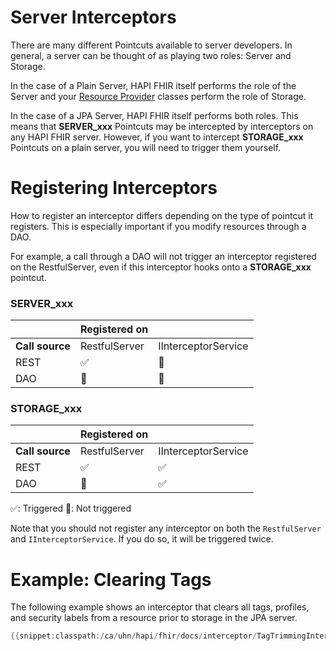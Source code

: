 # Server Interceptors

There are many different Pointcuts available to server developers. In general, a server can be thought of as playing two roles: Server and Storage.

In the case of a Plain Server, HAPI FHIR itself performs the role of the Server and your [Resource Provider](/docs/server_plain/resource_providers.html) classes perform the role of Storage.

In the case of a JPA Server, HAPI FHIR itself performs both roles. This means that **SERVER_xxx** Pointcuts may be intercepted by interceptors on any HAPI FHIR server. However, if you want to intercept **STORAGE_xxx** Pointcuts on a plain server, you will need to trigger them yourself.

# Registering Interceptors

How to register an interceptor differs depending on the type of pointcut it registers. This is especially important if you modify resources through a DAO.

For example, a call through a DAO will not trigger an interceptor registered on the RestfulServer, even if this interceptor hooks onto a **STORAGE_xxx** pointcut.

### **SERVER_xxx**

|                 | Registered on |                     |
| --------------- | ------------- | ------------------- |
| **Call source** | RestfulServer | IInterceptorService |
| REST            | ✅            | 🔴                 |
| DAO             | 🔴            | 🔴                 |

### **STORAGE_xxx**
|                 | Registered on |                     |
| --------------- | ------------- | ------------------- |
| **Call source** | RestfulServer | IInterceptorService |
| REST            | ✅            | ✅                 |
| DAO             | 🔴            | ✅                 |

✅: Triggered
🔴: Not triggered

Note that you should not register any interceptor on both the `RestfulServer` and `IInterceptorService`. If you do so, it will be triggered twice.

# Example: Clearing Tags

The following example shows an interceptor that clears all tags, profiles, and security labels from a resource prior to storage in the JPA server.

```java
{{snippet:classpath:/ca/uhn/hapi/fhir/docs/interceptor/TagTrimmingInterceptor.java|TagTrimmingInterceptor}}
``` 
